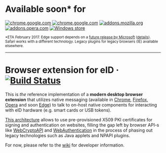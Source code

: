 # Available soon\* for
[![chrome.google.com](https://github.com/alrra/browser-logos/blob/master/src/chrome/chrome_64x64.png)](https://chrome.google.com/webstore/category/extensions)
[![chrome.google.com](https://github.com/alrra/browser-logos/blob/master/src/chromium/chromium_64x64.png)](https://chrome.google.com/webstore/category/extensions)
[![addons.mozilla.org](https://github.com/alrra/browser-logos/blob/master/src/firefox/firefox_64x64.png)](https://addons.mozilla.org/en-US/firefox/)
[![addons.opera.com](https://github.com/alrra/browser-logos/blob/master/src/opera/opera_64x64.png)](https://addons.opera.com/en/extensions/)
[![Windows store](https://github.com/alrra/browser-logos/blob/master/src/edge/edge_64x64.png)](https://www.microsoft.com/en-us/store/collections/EdgeExtensions/pc/)

<sub>\*ETA February 2017. Edge support depends on a [future release by Microsoft](https://www.microsoft.com/en-us/windows/upcoming-features) ([details](https://docs.microsoft.com/en-us/microsoft-edge/extensions/guides/native-messaging)). Safari works with a different technology. Legacy plugins for legacy browsers (IE) available elsewhere.</sub>

----

# Browser extension for eID · [![Build Status](https://travis-ci.org/hwcrypto/hwcrypto-extension.svg?branch=master)](https://travis-ci.org/hwcrypto/hwcrypto-extension)

This is _the_ reference implementation of a **modern desktop browser extension** that utilizes native messaging (available in [Chrome](https://developer.chrome.com/extensions/nativeMessaging), [Firefox](https://developer.mozilla.org/en-US/Add-ons/WebExtensions/Native_messaging), [Opera](https://dev.opera.com/extensions/message-passing/#native-messaging) and soon [Edge](https://docs.microsoft.com/en-us/microsoft-edge/extensions/guides/native-messaging)) to talk to on-host native components for interacting with eID hardware (e.g. smart cards or USB tokens).

[This architecture](https://hwcrypto.github.io/#architecture-overview) allows to use pre-provisioned X509 PKI certificates for signing and authentication on websites, filling the gap left by browser API-s like [WebCryptoAPI](https://www.w3.org/TR/WebCryptoAPI/) and [WebAuthentication](https://www.w3.org/TR/webauthn/) in the process of phasing out legacy technologies such as Java applets and NPAPI plugins.

For now, please refer to the [wiki](https://github.com/hwcrypto/hwcrypto-extension/wiki) for developer information.

